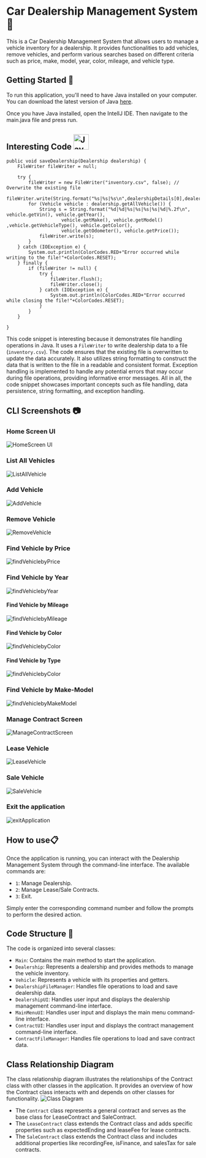 # Car Dealership Management System 🏢

This is a Car Dealership Management System that allows users to manage a vehicle inventory for a dealership. It provides functionalities to add vehicles, remove vehicles, and perform various searches based on different criteria such as price, make, model, year, color, mileage, and vehicle type.
## Getting Started 🚀

To run this application, you'll need to have Java installed on your computer. You can download the latest version of Java [here](https://www.java.com/en/download/).

Once you have Java installed, open the IntellJ IDE. Then navigate to the main.java file and press run.

## Interesting Code <img src="https://github.com/devicons/devicon/blob/master/icons/java/java-original-wordmark.svg" title="Java" alt="Java" width="40" height="40"/>&nbsp;

    public void saveDealership(Dealership dealership) {
        FileWriter fileWriter = null;

        try {
            fileWriter = new FileWriter("inventory.csv", false); // Overwrite the existing file
            fileWriter.write(String.format("%s|%s|%s\n",dealershipDetails[0],dealershipDetails[1],dealershipDetails[2]));
            for (Vehicle vehicle : dealership.getAllVehicle()) {
                String s = String.format("%d|%d|%s|%s|%s|%s|%d|%.2f\n", vehicle.getVin(), vehicle.getYear(),
                        vehicle.getMake(), vehicle.getModel() ,vehicle.getVehicleType(), vehicle.getColor(),
                        vehicle.getOdometer(), vehicle.getPrice());
                fileWriter.write(s);
            }
        } catch (IOException e) {
            System.out.println(ColorCodes.RED+"Error occurred while writing to the file!"+ColorCodes.RESET);
        } finally {
            if (fileWriter != null) {
                try {
                    fileWriter.flush();
                    fileWriter.close();
                } catch (IOException e) {
                    System.out.println(ColorCodes.RED+"Error occurred while closing the file!"+ColorCodes.RESET);
                }
            }
        }

    }

This code snippet is interesting because it demonstrates file handling operations in Java. It uses a `FileWriter` to write dealership data to a file (`inventory.csv`). The code ensures that the existing file is overwritten to update the data accurately. It also utilizes string formatting to construct the data that is written to the file in a readable and consistent format. Exception handling is implemented to handle any potential errors that may occur during file operations, providing informative error messages. All in all, the code snippet showcases important concepts such as file handling, data persistence, string formatting, and exception handling.

## CLI Screenshots 📷
### Home Screen UI

![HomeScreen UI](screenshots/homeCar.png)

### List All Vehicles

![ListAllVehicle](screenshots/allCars.png)

### Add Vehicle

![AddVehicle](screenshots/AddCar.png)

### Remove Vehicle

![RemoveVehicle](screenshots/RemoveCar.png)

### Find Vehicle by Price

![findVehiclebyPrice](screenshots/priceCar.png)

### Find Vehicle by Year

![findVehiclebyYear](screenshots/yearCar.png)

#### Find Vehicle by Mileage

![findVehiclebyMileage](screenshots/MileageCar.png)

#### Find Vehicle by Color

![findVehiclebyColor](screenshots/colorCar.png)

#### Find Vehicle by Type

![findVehiclebyColor](screenshots/typeCar.png)

### Find Vehicle by Make-Model

![findVehiclebyMakeModel](screenshots/makemodel.png)

### Manage Contract Screen
![ManageContractScreen](screenshots/ManageContractScrn.png)

### Lease Vehicle
![LeaseVehicle](screenshots/LeaseVehicle.png)

### Sale Vehicle
![SaleVehicle](screenshots/SaleVehicle.png)

### Exit the application
![exitApplication](screenshots/exitApp.png)

## How to use📋

Once the application is running, you can interact with the Dealership Management System through the command-line interface. The available commands are:

- `1`: Manage Dealership.
- `2`: Manage Lease/Sale Contracts.
- `3`: Exit.

Simply enter the corresponding command number and follow the prompts to perform the desired action.

## Code Structure 📁
The code is organized into several classes:

- `Main`: Contains the main method to start the application.
- `Dealership`: Represents a dealership and provides methods to manage the vehicle inventory.
- `Vehicle`: Represents a vehicle with its properties and getters.
- `DealershipFileManager`: Handles file operations to load and save dealership data.
- `DealershipUI`: Handles user input and displays the dealership management command-line interface.
- `MainMenuUI`: Handles user input and displays the main menu command-line interface.
- `ContractUI`: Handles user input and displays the contract management command-line interface.
- `ContractFileManager`: Handles file operations to load and save contract data.

## Class Relationship Diagram
The class relationship diagram illustrates the relationships of the Contract class with other classes in the application. It provides an overview of how the Contract class interacts with and depends on other classes for functionality.
![Class Diagram](screenshots/contractLeaseSaleUML.png)
- The `Contract` class represents a general contract and serves as the base class for LeaseContract and SaleContract.
- The `LeaseContract` class extends the Contract class and adds specific properties such as expectedEnding and leaseFee for lease contracts.
- The `SaleContract` class extends the Contract class and includes additional properties like recordingFee, isFinance, and salesTax for sale contracts.